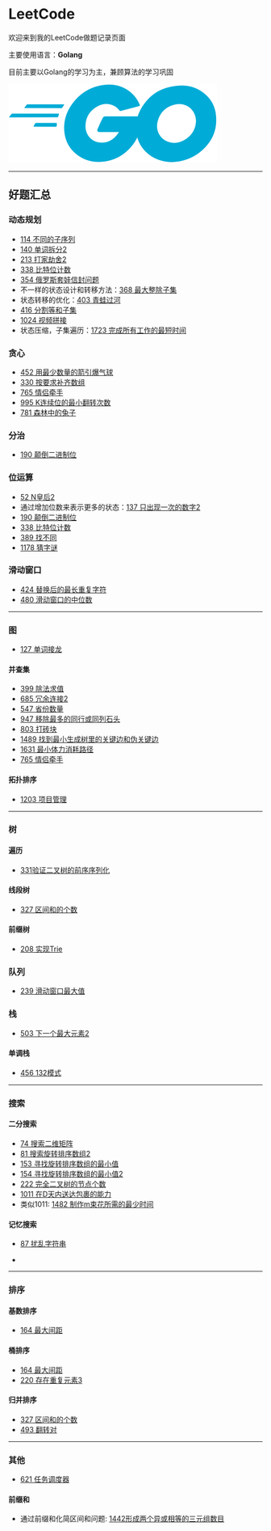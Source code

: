 # LeetCode

欢迎来到我的LeetCode做题记录页面

主要使用语言：**Golang**

目前主要以Golang的学习为主，兼顾算法的学习巩固

![go](../img/go.svg)

---

## 好题汇总

### 动态规划

* [114 不同的子序列](115不同的子序列/main.go)
* [140 单词拆分2](140单词拆分2/140.go)
* [213 打家劫舍2](213打家劫舍2/main.go)
* [338 比特位计数](338比特位计数/main.go)
* [354 俄罗斯套娃信封问题](354俄罗斯套娃信封问题/main.go)
* 不一样的状态设计和转移方法：[368 最大整除子集](368最大整除子集/main.go)
* 状态转移的优化：[403 青蛙过河](403青蛙过河/main.go)
* [416 分割等和子集](416分割等和子集/二维数组dp/416.go)
* [1024 视频拼接](1024视频拼接/DP/1024.go)
* 状态压缩，子集遍历：[1723 完成所有工作的最短时间](1723完成所有工作的最短时间/main.go)

### 贪心

* [452 用最少数量的箭引爆气球](452用最少数量的箭引爆气球/main.go)
* [330 按要求补齐数组](330按要求补齐数组/main.go)
* [765 情侣牵手](765情侣牵手/贪心/main.go)
* [995 K连续位的最小翻转次数](995K连续位的最小翻转次数/main.go)
* [781 森林中的兔子](781森林中的兔子/main.go)

### 分治

* [190 颠倒二进制位](190颠倒二进制位/main.go)

### 位运算

* [52 N皇后2](52N皇后2/52.go)
* 通过增加位数来表示更多的状态：[137 只出现一次的数字2](137只出现一次的数字2/main.go)
* [190 颠倒二进制位](190颠倒二进制位/main.go)
* [338 比特位计数](338比特位计数/main.go)
* [389 找不同](389找不同/main.go)
* [1178 猜字谜](1178猜字谜/main.go)

### 滑动窗口

* [424 替换后的最长重复字符](424替换后的最长重复字符/main.go)
* [480 滑动窗口的中位数](480滑动窗口中位数/main.go)

---

### 图

* [127 单词接龙](127单词接龙/127.go)

#### 并查集

* [399 除法求值](399除法求值/main.go)
* [685 冗余连接2](685冗余连接2/685.go)
* [547 省份数量](547省份数量/main.go)
* [947 移除最多的同行或同列石头](947移除最多的同行或同列石头/main.go)
* [803 打砖块](803打砖块/main.go)
* [1489 找到最小生成树里的关键边和伪关键边](1489找到最小生成树里的关键边和伪关键边/main.go)
* [1631 最小体力消耗路径](1631最小体力消耗路径/并查集/main.go)
* [765 情侣牵手](765情侣牵手/并查集/main.go)

#### 拓扑排序

* [1203 项目管理](1203项目管理/main.go)

---

### 树

#### 遍历

* [331验证二叉树的前序序列化](331验证二叉树的前序序列化/main.go)

#### 线段树

* [327 区间和的个数](327区间和的个数/线段树/327.go)

#### 前缀树

* [208 实现Trie](208实现Trie/main.go)

### 队列

* [239 滑动窗口最大值](239滑动窗口最大值/main.go)

### 栈

* [503 下一个最大元素2](503下一个最大元素2/main.go)

#### 单调栈

* [456 132模式](456%20132模式/main.go)

---

### 搜索

#### 二分搜索

* [74 搜索二维矩阵](74搜索二维矩阵/main.go)
* [81 搜索旋转排序数组2](81搜索旋转排序数组2/main.go)
* [153 寻找旋转排序数组的最小值](153寻找旋转排序数组中的最小值/main.go)
* [154 寻找旋转排序数组的最小值2](154寻找旋转排序数组中的最小值2/main.go)
* [222 完全二叉树的节点个数](222完全二叉树的节点个数/main.go)
* [1011 在D天内送达包裹的能力](1011在D天内送达包裹的能力/main.go)
* 类似1011: [1482 制作m束花所需的最少时间](1482制作m束花所需的最少天数/main.go)

#### 记忆搜索

* [87 扰乱字符串](87扰乱字符串/main.go)

* 

---

### 排序

#### 基数排序

* [164 最大间距](164最大间距/基数排序/main.go)

#### 桶排序

* [164 最大间距](164最大间距/桶排序/main.go)
* [220 存在重复元素3](220存在重复元素3/main.go)

#### 归并排序

* [327 区间和的个数](327区间和的个数/归并排序/327.go)
* [493 翻转对](493翻转对/main.go)

---

### 其他

* [621 任务调度器](621任务调度器/main.go)

#### 前缀和

* 通过前缀和化简区间和问题: [1442形成两个异或相等的三元组数目](1442形成两个异或相等的三元组数目/main.go)